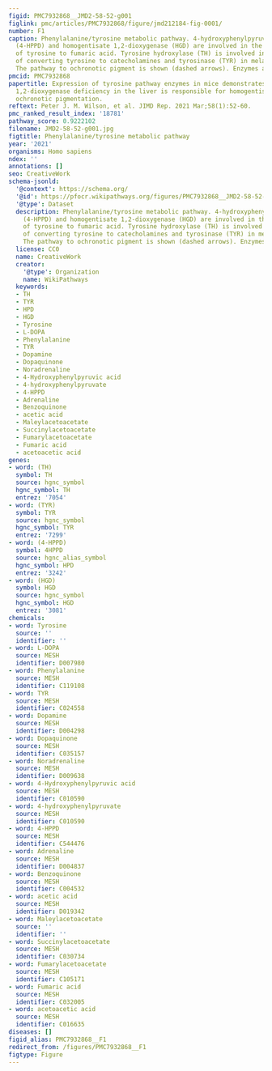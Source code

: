```yaml
---
figid: PMC7932868__JMD2-58-52-g001
figlink: pmc/articles/PMC7932868/figure/jmd212184-fig-0001/
number: F1
caption: Phenylalanine/tyrosine metabolic pathway. 4‐hydroxyphenylpyruvate dioxygenase
  (4‐HPPD) and homogentisate 1,2‐dioxygenase (HGD) are involved in the metabolism
  of tyrosine to fumaric acid. Tyrosine hydroxylase (TH) is involved in the process
  of converting tyrosine to catecholamines and tyrosinase (TYR) in melanin production.
  The pathway to ochronotic pigment is shown (dashed arrows). Enzymes are in italics
pmcid: PMC7932868
papertitle: Expression of tyrosine pathway enzymes in mice demonstrates that homogentisate
  1,2‐dioxygenase deficiency in the liver is responsible for homogentisic acid‐derived
  ochronotic pigmentation.
reftext: Peter J. M. Wilson, et al. JIMD Rep. 2021 Mar;58(1):52-60.
pmc_ranked_result_index: '18781'
pathway_score: 0.9222102
filename: JMD2-58-52-g001.jpg
figtitle: Phenylalanine/tyrosine metabolic pathway
year: '2021'
organisms: Homo sapiens
ndex: ''
annotations: []
seo: CreativeWork
schema-jsonld:
  '@context': https://schema.org/
  '@id': https://pfocr.wikipathways.org/figures/PMC7932868__JMD2-58-52-g001.html
  '@type': Dataset
  description: Phenylalanine/tyrosine metabolic pathway. 4‐hydroxyphenylpyruvate dioxygenase
    (4‐HPPD) and homogentisate 1,2‐dioxygenase (HGD) are involved in the metabolism
    of tyrosine to fumaric acid. Tyrosine hydroxylase (TH) is involved in the process
    of converting tyrosine to catecholamines and tyrosinase (TYR) in melanin production.
    The pathway to ochronotic pigment is shown (dashed arrows). Enzymes are in italics
  license: CC0
  name: CreativeWork
  creator:
    '@type': Organization
    name: WikiPathways
  keywords:
  - TH
  - TYR
  - HPD
  - HGD
  - Tyrosine
  - L-DOPA
  - Phenylalanine
  - TYR
  - Dopamine
  - Dopaquinone
  - Noradrenaline
  - 4-Hydroxyphenylpyruvic acid
  - 4-hydroxyphenylpyruvate
  - 4-HPPD
  - Adrenaline
  - Benzoquinone
  - acetic acid
  - Maleylacetoacetate
  - Succinylacetoacetate
  - Fumarylacetoacetate
  - Fumaric acid
  - acetoacetic acid
genes:
- word: (TH)
  symbol: TH
  source: hgnc_symbol
  hgnc_symbol: TH
  entrez: '7054'
- word: (TYR)
  symbol: TYR
  source: hgnc_symbol
  hgnc_symbol: TYR
  entrez: '7299'
- word: (4-HPPD)
  symbol: 4HPPD
  source: hgnc_alias_symbol
  hgnc_symbol: HPD
  entrez: '3242'
- word: (HGD)
  symbol: HGD
  source: hgnc_symbol
  hgnc_symbol: HGD
  entrez: '3081'
chemicals:
- word: Tyrosine
  source: ''
  identifier: ''
- word: L-DOPA
  source: MESH
  identifier: D007980
- word: Phenylalanine
  source: MESH
  identifier: C119108
- word: TYR
  source: MESH
  identifier: C024558
- word: Dopamine
  source: MESH
  identifier: D004298
- word: Dopaquinone
  source: MESH
  identifier: C035157
- word: Noradrenaline
  source: MESH
  identifier: D009638
- word: 4-Hydroxyphenylpyruvic acid
  source: MESH
  identifier: C010590
- word: 4-hydroxyphenylpyruvate
  source: MESH
  identifier: C010590
- word: 4-HPPD
  source: MESH
  identifier: C544476
- word: Adrenaline
  source: MESH
  identifier: D004837
- word: Benzoquinone
  source: MESH
  identifier: C004532
- word: acetic acid
  source: MESH
  identifier: D019342
- word: Maleylacetoacetate
  source: ''
  identifier: ''
- word: Succinylacetoacetate
  source: MESH
  identifier: C030734
- word: Fumarylacetoacetate
  source: MESH
  identifier: C105171
- word: Fumaric acid
  source: MESH
  identifier: C032005
- word: acetoacetic acid
  source: MESH
  identifier: C016635
diseases: []
figid_alias: PMC7932868__F1
redirect_from: /figures/PMC7932868__F1
figtype: Figure
---
```

